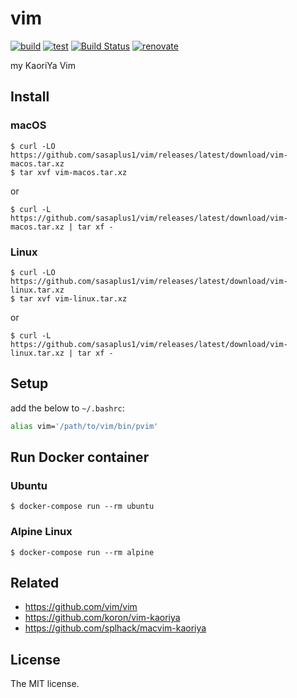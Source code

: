 # vim

[![build](https://github.com/sasaplus1/vim/workflows/build/badge.svg)](https://github.com/sasaplus1/vim/actions?query=workflow%3Abuild)
[![test](https://github.com/sasaplus1/vim/workflows/test/badge.svg)](https://github.com/sasaplus1/vim/actions?query=workflow%3Atest)
[![Build Status](https://travis-ci.com/sasaplus1/vim.svg?branch=master)](https://travis-ci.com/sasaplus1/vim)
[![renovate](https://badges.renovateapi.com/github/sasaplus1/vim)](https://renovatebot.com)

my KaoriYa Vim

## Install

### macOS

```console
$ curl -LO https://github.com/sasaplus1/vim/releases/latest/download/vim-macos.tar.xz
$ tar xvf vim-macos.tar.xz
```

or

```console
$ curl -L https://github.com/sasaplus1/vim/releases/latest/download/vim-macos.tar.xz | tar xf -
```

### Linux

```console
$ curl -LO https://github.com/sasaplus1/vim/releases/latest/download/vim-linux.tar.xz
$ tar xvf vim-linux.tar.xz
```

or

```console
$ curl -L https://github.com/sasaplus1/vim/releases/latest/download/vim-linux.tar.xz | tar xf -
```

## Setup

add the below to `~/.bashrc`:

```sh
alias vim='/path/to/vim/bin/pvim'
```

## Run Docker container

### Ubuntu

```console
$ docker-compose run --rm ubuntu
```

### Alpine Linux

```console
$ docker-compose run --rm alpine
```

## Related

- https://github.com/vim/vim
- https://github.com/koron/vim-kaoriya
- https://github.com/splhack/macvim-kaoriya

## License

The MIT license.

